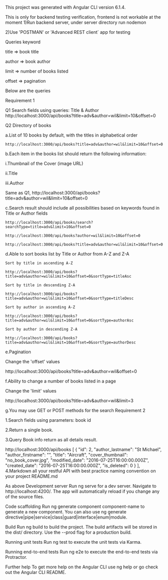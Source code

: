 This project was generated with Angular CLI version 6.1.4.

This is only for backend testing verification, frontend is not workable at the moment
1)Run backend server, under server directory run nodemon

2)Use 'POSTMAN' or 'Advanced REST client` app for testing

Queries keyword

  title     => book title

  author    => book author
  
  limit     => number of books listed
  
  offset    => pagination
  
Below are the queries

Requirement 1

Q1 Search fields using queries: Title & Author
  http://localhost:3000/api/books?title=adv&author=wil&limit=10&offset=0

Q2 Directory of books

a.List of 10 books by default, with the titles in alphabetical order
    
    http://localhost:3000/api/books?title=adv&author=wil&limit=10&offset=0

b.Each item in the books list should return the following information:

  i.Thumbnail of the Cover (image URL)
  
  ii.Title
  
  iii.Author
  
  Same as Q1, http://localhost:3000/api/books?title=adv&author=wil&limit=10&offset=0
  
  
c.Search result should include all possibilities based on keywords found in Title or Author fields


    http://localhost:3000/api/books/search?searchType=title=adv&limit=10&offset=0

    http://localhost:3000/api/books?author=wil&limit=10&offset=0

    http://localhost:3000/api/books?title=adv&author=wil&limit=10&offset=0
    
d.Able to sort books list by Title or Author from A-Z and Z-A

    Sort by title in ascending A-Z
    
    http://localhost:3000/api/books?title=adv&author=wil&limit=10&offset=0&sortType=titleAsc
    
    Sort by title in descending Z-A
    
    http://localhost:3000/api/books?title=adv&author=wil&limit=10&offset=0&sortType=titleDesc
    
    Sort by author in ascending A-Z
    
    http://localhost:3000/api/books?title=adv&author=wil&limit=10&offset=0&sortType=authorAsc
    
    Sort by author in descending Z-A
     
    http://localhost:3000/api/books?title=adv&author=wil&limit=10&offset=0&sortType=authorDesc
    
e.Pagination
  
  Change the 'offset' values
   
   http://localhost:3000/api/books?title=adv&author=wil&offset=0

f.Ability to change a number of books listed in a page

  Change the 'limit' values 
   
   http://localhost:3000/api/books?title=adv&author=wil&limit=3

g.You may use GET or POST methods for the search
Requirement 2

1.Search fields using parameters: book id

2.Return a single book.

3.Query Book info return as all details result.

http://localhost:3000/api/books
[
  {
"id": 2,
"author_lastname": "St Michael",
"author_firstname": "",
"title": "Aircraft",
"cover_thumbnail": "no_book_cover.jpg",
"modified_date": "2016-07-25T16:00:00.000Z",
"created_date": "2016-07-25T16:00:00.000Z",
"is_deleted": 0
}
],
4.Markdown all your restful API with best practice naming convention on your project README.md

As above
Development server
Run ng serve for a dev server. Navigate to http://localhost:4200/. The app will automatically reload if you change any of the source files.

Code scaffolding
Run ng generate component component-name to generate a new component. You can also use ng generate directive|pipe|service|class|guard|interface|enum|module.

Build
Run ng build to build the project. The build artifacts will be stored in the dist/ directory. Use the --prod flag for a production build.

Running unit tests
Run ng test to execute the unit tests via Karma.

Running end-to-end tests
Run ng e2e to execute the end-to-end tests via Protractor.

Further help
To get more help on the Angular CLI use ng help or go check out the Angular CLI README.

